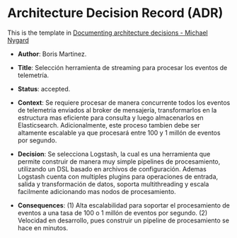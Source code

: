 # Architecture Decision Record (ADR)

This is the template in [Documenting architecture decisions - Michael Nygard](http://thinkrelevance.com/blog/2011/11/15/documenting-architecture-decisions)

* **Author**: Boris Martinez.

* **Title**: Selección herramienta de streaming para procesar los eventos de telemetría.

* **Status**: accepted.

* **Context**: Se requiere procesar de manera concurrente todos los eventos de telemetria enviados al broker de mensajería, transformarlos en la estructura mas eficiente para consulta y luego almacenarlos en Elasticsearch. Adicionalmente, este proceso tambien debe ser altamente escalable ya que procesará entre 100 y 1 millón de eventos por segundo.

* **Decision**: Se selecciona Logstash, la cual es una herramienta que permite construir de manera muy simple pipelines de procesamiento, utilizando un DSL basado en archivos de configuración. Ademas Logstash cuenta con multiples plugins para operaciones de entrada, salida y transformación de datos, soporta multithreading y escala facilmente adicionando mas nodos de procesamiento.

* **Consequences**:  (1) Alta escalabilidad para soportar el procesamiento de eventos a una tasa de 100  o 1 millón de eventos por segundo. (2) Velocidad en desarrollo, pues construir un pipeline de procesamiento se hace en minutos.
